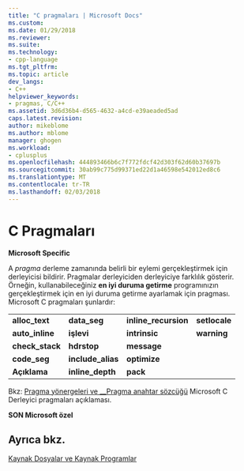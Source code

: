 ```yaml
---
title: "C pragmaları | Microsoft Docs"
ms.custom: 
ms.date: 01/29/2018
ms.reviewer: 
ms.suite: 
ms.technology:
- cpp-language
ms.tgt_pltfrm: 
ms.topic: article
dev_langs:
- C++
helpviewer_keywords:
- pragmas, C/C++
ms.assetid: 3d6d36b4-d565-4632-a4cd-e39aeaded5ad
caps.latest.revision: 
author: mikeblome
ms.author: mblome
manager: ghogen
ms.workload:
- cplusplus
ms.openlocfilehash: 444893466b6c7f772fdcf42d303f62d60b37697b
ms.sourcegitcommit: 30ab99c775d99371ed22d1a46598e542012ed8c6
ms.translationtype: MT
ms.contentlocale: tr-TR
ms.lasthandoff: 02/03/2018
---
```

# <a name="c-pragmas"></a>C Pragmaları

**Microsoft Specific**

A *pragma* derleme zamanında belirli bir eylemi gerçekleştirmek için derleyicisi bildirir. Pragmalar derleyiciden derleyiciye farklılık gösterir. Örneğin, kullanabileceğiniz **en iyi duruma getirme** programınızın gerçekleştirmek için en iyi duruma getirme ayarlamak için pragması. Microsoft C pragmaları şunlardır:

|||||
|-|-|-|-|
|**alloc_text**|**data_seg**|**inline_recursion**|**setlocale**|
|**auto_inline**|**işlevi**|**intrinsic**|**warning**|
|**check_stack**|**hdrstop**|**message**||
|**code_seg**|**include_alias**|**optimize**||
|**Açıklama**|**inline_depth**|**pack**||

Bkz: [Pragma yönergeleri ve __Pragma anahtar sözcüğü](../preprocessor/pragma-directives-and-the-pragma-keyword.md) Microsoft C Derleyici pragmaları açıklaması.

 **SON Microsoft özel**

## <a name="see-also"></a>Ayrıca bkz.

[Kaynak Dosyalar ve Kaynak Programlar](../c-language/source-files-and-source-programs.md)  
